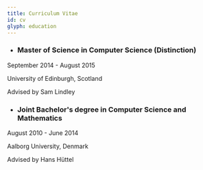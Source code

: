 ```yaml
---
title: Curriculum Vitae
id: cv
glyph: education
---
```


* ### Master of Science in Computer Science (Distinction)
<p>September 2014 - August 2015</p>
<p>University of Edinburgh, Scotland</p>
<p>Advised by Sam Lindley</p>

* ### Joint Bachelor's degree in Computer Science and Mathematics
<p>August 2010 - June 2014</p>
<p>Aalborg University, Denmark</p>
<p>Advised by Hans H&#252;ttel</p>

